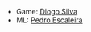  - Game: [Diogo Silva](https://github.com/HerouFenix)
 - ML: [Pedro Escaleira](https://github.com/oEscal)
